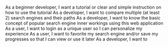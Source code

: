 As a beginner developer, I want a tutorial or clear and simple instruction on how to use the tutorial
As a developer, I want to compare multiple (at least 2) search engines and their paths
As a developer, I want to know the basic concept of popular search engine inner workings using this web application
As a user, I want to login as a unique user so I can personalize my experience
As a user, I want to favorite my search engine and/or save my progresses so that I can view or use it later
As a developer, I want to 
